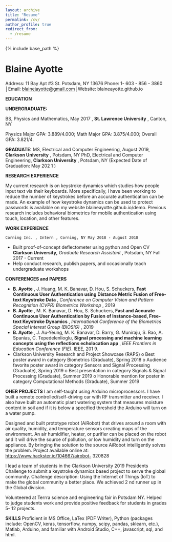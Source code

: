 ```yaml
---
layout: archive
title: "Resume"
permalink: /cv/
author_profile: true
redirect_from:
  - /resume
---
```


{% include base_path %}

# Blaine Ayotte

Address: 11 Bay Apt #3 St. Potsdam, NY 13676
Phone: 1- 603 - 856 - 3860 │Email: blainejayotte@gmail.com│Website: blaineayotte.github.io

**EDUCATION**

**UNDERGRADUATE:**

BS, Physics and Mathematics, May 2017 , **St. Lawrence University** , Canton, NY

Physics Major GPA: 3.889/4.000; Math Major GPA: 3.875/4.000; Overall GPA: 3.821/4.

**GRADUATE:**
MS, Electrical and Computer Engineering, August 2019, **Clarkson University** , Potsdam, NY
PhD, Electrical and Computer Engineering, **Clarkson University** , Potsdam, NY (Expected Date of Graduation: May 202 1 )

**RESEARCH EXPERIENCE**

My current research is on keystroke dynamics which studies how people input text via their keyboards. More specifically,
I have been working to reduce the number of keystrokes before an accurate authentication can be made. An example of
how keystroke dynamics can be used to protect passwords is available on my website blaineayotte.github.io/demo.
Previous research includes behavioral biometrics for mobile authentication using touch, location, and other features.

**WORK EXPERIENCE**

```
Corning Inc. , Intern , Corning, NY May 2018 - August 2018
```
- Built proof-of-concept deflectometer using python and Open CV
**Clarkson University,** _Graduate Research Assistant_ , Potsdam, NY Fall 2017 - Current
- Help conduct research, publish papers, and occasionally teach undergraduate workshops

**CONFERENCES and PAPERS**

- **B. Ayotte** , J. Huang, M. K. Banavar, D. Hou, S. Schuckers, **Fast Continuous User Authentication using Distance**
    **Metric Fusion of Free-text Keystroke Data** , _Conference on Computer Vision and Pattern Recognition (CVPR)_
    _Biometrics Workshop_ , 2019
- **B. Ayotte** , M. K. Banavar, D. Hou, S. Schuckers, **Fast and Accurate Continuous User Authentication by Fusion**
    **of Instance-based, Free-text Keystroke Dynamics** , _International Conference of the Biometrics Special Interest Group_
    _(BIOSIG)_ , 2019
- **B. Ayotte** , J. Au-Yeung, M. K. Banavar, D. Barry, G. Muniraju, S. Rao, A. Spanias, C. Tepedelenlioglu, **Signal**
    **processing and machine learning concepts using the reflections echolocation app** , _IEEE Frontiers in Education_
    _Conference (FIE)_. IEEE, 201 9.
- Clarkson University Research and Project Showcase (RAPS)
    o Best poster award in category Biometrics (Graduate), Spring 2018
    o Audience favorite poster award in category Sensors and Signal Processing (Graduate), Spring 2019
    o Best presentation in category Signals & Signal Processing (Graduate), Summer 2019
    o Honorable mention for poster in category Computational Methods (Graduate), Summer 2019

**OHER PROJECTS**
I am self-taught using Arduino microprocessors. I have built a remote controlled/self-driving car with RF transmitter and
receiver. I also have built an automatic plant watering system that measures moisture content in soil and if it is below a
specified threshold the Arduino will turn on a water pump.

Designed and built prototype robot (AiRobot) that drives around a room with air quality, humidity, and temperature
sensors creating maps of the environment. An air humidifier, heater, or purifier can be placed on the robot and it will
drive the source of pollution, or low humidity and turn on the appliance. By bringing the solution to the source AiRobot
intelligently solves the problem. Project available online at: https://www.hackster.io/104667/airobot- 320828

I lead a team of students in the Clarkson University 2019 Presidents Challenge to submit a keystroke dynamics based
project to serve the global community. Challenge description: Using the Internet of Things (IoT) to make the global
community a better place. We achieved 2 nd runner up in the Global division.

Volunteered at Terrra science and engineering fair in Potsdam NY. Helped to judge students work and provide positive
feedback for students in grades 5- 12 projects.

**SKILLS**
Proficient in MS Office, LaTex (PDF Writer), Python (packages include: OpenCV, keras, tensorflow, numpy, scipy,
pandas, sklearn, etc.), Matlab, Arduino, and familiar with Android Studio, C++, javascript, sql, and html.
